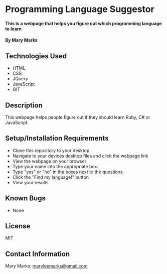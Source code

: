 # Programming Language Suggestor

#### This is a webpage that helps you figure out which programming language to learn

#### By Mary Marks

## Technologies Used

* HTML
* CSS
* JQuery
* JavaScript
* GIT

## Description

This webpage helps people figure out if they should learn Ruby, C# or JavaScript.

## Setup/Installation Requirements

* Clone this repository to your desktop
* Navigate to your devices desktop files and click the webpage link
* View the webpage on your browser
* Type your name into the appropriate box.
* Type "yes" or "no" in the boxes next to the questions
* Click the "Find my language!" button
* View your results

## Known Bugs

* None

## License

MIT

## Contact Information

Mary Marks: maryleemarks@gmail.com
